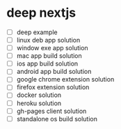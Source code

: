 # deep nextjs

- [ ] deep example
- [ ] linux deb app solution
- [ ] window exe app solution
- [ ] mac app build solution
- [ ] ios app build solution
- [ ] android app build solution
- [ ] google chrome extension solution
- [ ] firefox extension solution
- [ ] docker solution
- [ ] heroku solution
- [ ] gh-pages client solution
- [ ] standalone os build solution